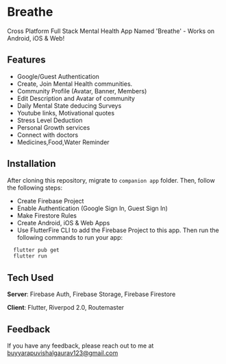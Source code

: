 # Breathe
Cross Platform Full Stack Mental Health App Named 'Breathe' - Works on Android, iOS & Web!

## Features
- Google/Guest Authentication
- Create, Join Mental Health communities.
- Community Profile (Avatar, Banner, Members)
- Edit Description and Avatar of community
- Daily Mental State deducing Surveys
- Youtube links, Motivational quotes
- Stress Level Deduction
- Personal Growth services
- Connect with doctors
- Medicines,Food,Water Reminder

## Installation
After cloning this repository, migrate to ```companion app``` folder. Then, follow the following steps:
- Create Firebase Project
- Enable Authentication (Google Sign In, Guest Sign In)
- Make Firestore Rules
- Create Android, iOS & Web Apps
- Use FlutterFire CLI to add the Firebase Project to this app.
  Then run the following commands to run your app:
```bash
  flutter pub get
  flutter run
```

## Tech Used
**Server**: Firebase Auth, Firebase Storage, Firebase Firestore

**Client**: Flutter, Riverpod 2.0, Routemaster

## Feedback

If you have any feedback, please reach out to me at buyyarapuvishalgaurav123@gmail.com
